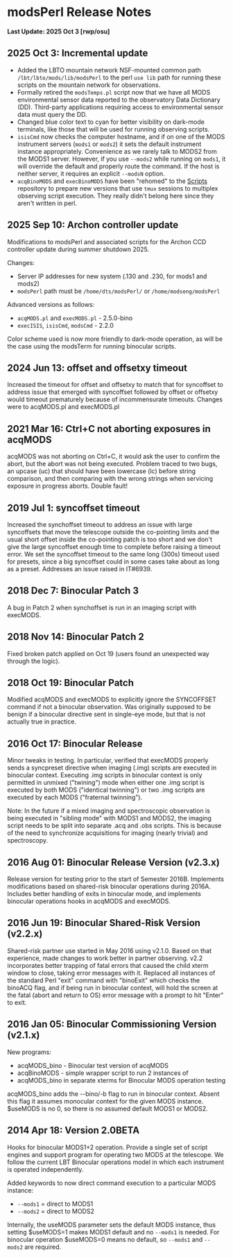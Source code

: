 # modsPerl Release Notes

<b>Last Update: 2025 Oct 3 [rwp/osu]</b>

## 2025 Oct 3: Incremental update
 * Added the LBTO mountain network NSF-mounted common path `/lbt/lbto/mods/lib/modsPerl` to the perl `use lib` path for running these scripts on the mountain network for observations.
 * Formally retired the `modsTemps.pl` script now that we have all MODS environmental sensor data reported to the observatory Data Dictionary (DD). Third-party applications requiring access to environmental sensor data must query the DD.
 * Changed blue color text to cyan for better visibility on dark-mode terminals, like those that will be used for running observing scripts.
 * `isisCmd` now checks the computer hostname, and if on one of the MODS instrument servers (`mods1` or `mods2`) it sets the default instrument instance appropriately. Convenience as we rarely talk to MODS2 from the MODS1 server.  However, if you use `--mods2` while running on `mods1`, it will override the default and properly route the command.  If the host is neither server, it requires an explicit `--modsN` option.
 * `acqBinoMODS` and `execBinoMODS` have been "rehomed" to the [Scripts](../Scripts) repository to prepare new versions that use `tmux` sessions to multiplex observing script execution.  They really didn't belong here since they aren't written in perl.

## 2025 Sep 10: Archon controller update

Modifications to modsPerl and associated scripts for the Archon CCD
controller update during summer shutdown 2025.

Changes:
 * Server IP addresses for new system (.130 and .230, for mods1 and mods2)
 * `modsPerl` path must be `/home/dts/modsPerl/` or `/home/modseng/modsPerl`

Advanced versions as follows:
 * `acqMODS.pl` and `execMODS.pl` - 2.5.0-bino
 * `execISIS`, `isisCmd`, `modsCmd` - 2.2.0

Color scheme used is now more friendly to dark-mode operation, as will be
the case using the modsTerm for running binocular scripts.


## 2024 Jun 13: offset and offsetxy timeout

Increased the timeout for offset and offsetxy to match that for syncoffset
to address issue that emerged with syncoffset followed by offset or offsetxy
would timeout prematurely because of incommensurate timeouts.  Changes were
to acqMODS.pl and execMODS.pl
 
## 2021 Mar 16: Ctrl+C not aborting exposures in acqMODS

acqMODS was not aborting on Ctrl+C, it would ask the user to
confirm the abort, but the abort was not being executed.  Problem traced to
two bugs, an upcase (uc) that should have been lowercase (lc) before 
string comparison, and then comparing with the wrong strings when servicing
exposure in progress aborts. Double fault!
  
## 2019 Jul 1: syncoffset timeout

Increased the synchoffset timeout to address an issue with large syncoffsets
that move the telescope outside the co-pointing limits and the usual short offset
inside the co-pointing patch is too short and we don't give the large syncoffset
enough time to complete before raising a timeout error.  We set the syncoffset
timeout to the same long (300s) timeout used for presets, since a big syncoffset
could in some cases take about as long as a preset.  Addresses an issue raised
in IT#6939.
  
## 2018 Dec 7: Binocular Patch 3

A bug in Patch 2 when synchoffset is run in an imaging
script with execMODS.
  
## 2018 Nov 14: Binocular Patch 2

Fixed broken patch applied on Oct 19 (users found an unexpected
way through the logic).

## 2018 Oct 19: Binocular Patch

Modified acqMODS and execMODS to explicitly ignore the SYNCOFFSET
command if not a binocular observation. Was originally supposed to be
benign if a binocular directive sent in single-eye mode, but that is
not actually true in practice.

## 2016 Oct 17: Binocular Release

Minor tweaks in testing.  In particular, verified that execMODS
properly sends a syncpreset directive when imaging (.img) scripts are
executed in binocular context.  Executing .img scripts in binocular
context is only permitted in unmixed ("twining") mode when either one
.img script is executed by both MODS ("identical twinning") or two
.img scripts are executed by each MODS ("fraternal twinning").

Note: In the future if a mixed imaging and spectroscopic observation
is being executed in "sibling mode" with MODS1 and MODS2, the imaging
script needs to be split into separate .acq and .obs scripts.  This is
because of the need to synchronize acquisitions for imaging (nearly
trivial) and spectroscopy.

## 2016 Aug 01: Binocular Release Version (v2.3.x)

Release version for testing prior to the start of Semester 2016B.
Implements modifications based on shared-risk binocular operations
during 2016A.  Includes better handling of exits in binocular mode,
and implements binocular operations hooks in acqMODS and execMODS.

## 2016 Jun 19: Binocular Shared-Risk Version (v2.2.x)

Shared-risk partner use started in May 2016 using v2.1.0.  Based
on that experience, made changes to work better in partner observing.
v2.2 incorporates better trapping of fatal errors that caused the
child xterm window to close, taking error messages with it.  Replaced
all instances of the standard Perl "exit" command with "binoExit"
which checks the binoACQ flag, and if being run in binocular context,
will hold the screen at the fatal (abort and return to OS) error
message with a prompt to hit "Enter" to exit.

## 2016 Jan 05: Binocular Commissioning Version (v2.1.x)

New programs:
 * acqMODS_bino - Binocular test version of acqMODS
 * acqBinoMODS - simple wrapper script to run 2 instances of
 * acqMODS_bino in separate xterms for Binocular MODS operation testing

acqMODS_bino adds the --bino/-b flag to run in binocular context.
Absent this flag it assumes monocular context for the given MODS
instance.  $useMODS is no 0, so there is no assumed default MODS1 or
MODS2.

## 2014 Apr 18: Version 2.0BETA

Hooks for binocular MODS1+2 operation.  Provide a single set of
script engines and support program for operating two MODS at the
telescope.  We follow the current LBT Binocular operations model in
which each instrument is operated independently.

Added keywords to now direct command execution to a particular MODS instance:
 * `--mods1` = direct to MODS1
 * `--mods2` = direct to MODS2

Internally, the useMODS parameter sets the default MODS instance,
thus setting $useMODS=1 makes MODS1 default and no `--mods1` is needed.
For binocular operation $useMODS=0 means no default, so `--mods1` and
`--mods2` are required.

